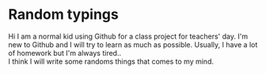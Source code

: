 # Random typings
  Hi I am a normal kid using Github for a class project for teachers' day. I'm new to Github and I will try to learn as much as possible. Usually, I have a lot of homework but I'm always tired.. <br>
  I think I will write some randoms things that comes to my mind.
  
